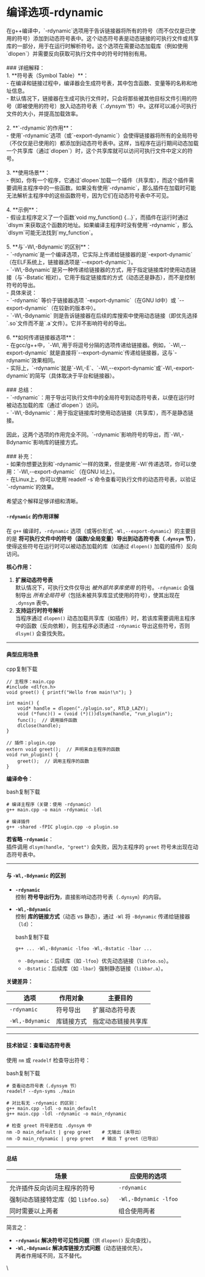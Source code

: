 # 编译选项-rdynamic

在g++编译中，\`-rdynamic\`选项用于告诉链接器将所有的符号（而不仅仅是已使用的符号）添加到动态符号表中。这个动态符号表是动态链接的可执行文件或共享库的一部分，用于在运行时解析符号。这个选项在需要动态加载库（例如使用\`dlopen\`）并需要反向获取可执行文件中的符号时特别有用。\
\
\### 详细解释：\
1\. \*\*符号表（Symbol Table）\*\*：\
\- 在编译和链接过程中，编译器会生成符号表，其中包含函数、变量等的名称和地址信息。\
\- 默认情况下，链接器在生成可执行文件时，只会将那些被其他目标文件引用的符号（即被使用的符号）放入动态符号表（\`.dynsym\`节）中。这样可以减小可执行文件的大小，并提高加载效率。\
\
2\. \*\*\`-rdynamic\`的作用\*\*：\
\- 使用\`-rdynamic\`选项（或\`-export-dynamic\`）会使得链接器将所有的全局符号（不仅仅是已使用的）都添加到动态符号表中。这样，当程序在运行期间动态加载一个共享库（通过\`dlopen\`）时，这个共享库就可以访问可执行文件中定义的符号。\
\
3\. \*\*使用场景\*\*：\
\- 例如，你有一个程序，它通过\`dlopen\`加载一个插件（共享库），而这个插件需要调用主程序中的一些函数。如果没有使用\`-rdynamic\`，那么插件在加载时可能无法解析主程序中的这些函数符号，因为它们在动态符号表中不可见。\
\
4\. \*\*示例\*\*：\
\- 假设主程序定义了一个函数\`void my\_function() {...}\`，而插件在运行时通过\`dlsym\`来获取这个函数的地址。如果编译主程序时没有使用\`-rdynamic\`，那么\`dlsym\`可能无法找到\`my\_function\`。\
\
5\. \*\*与\`-Wl,-Bdynamic\`的区别\*\*：\
\- \`-rdynamic\`是一个编译选项，它实际上传递给链接器的是\`-export-dynamic\`（在ELF系统上，链接器选项是\`--export-dynamic\`）。\
\- \`-Wl,-Bdynamic\`是另一种传递给链接器的方式，用于指定链接库时使用动态链接（与\`-Bstatic\`相对）。它用于指定链接库的方式（动态还是静态），而不是控制符号的导出。\
\- 具体来说：\
\- \`-rdynamic\` 等价于链接器选项 \`-export-dynamic\`（在GNU ld中）或 \`--export-dynamic\`（在较新的版本中）。\
\- \`-Wl,-Bdynamic\` 则是告诉链接器在后续的库搜索中使用动态链接（即优先选择\`.so\`文件而不是\`.a\`文件）。它并不影响符号的导出。\
\
6\. \*\*如何传递链接器选项\*\*：\
\- 在gcc/g++中，\`-Wl,\`用于将逗号分隔的选项传递给链接器。例如，\`-Wl,--export-dynamic\` 就是直接将\`--export-dynamic\`传递给链接器，这与\`-rdynamic\`效果相同。\
\- 实际上，\`-rdynamic\`就是\`-Wl,-E\`、\`-Wl,--export-dynamic\`或\`-Wl,-export-dynamic\`的简写（具体取决于平台和链接器）。\
\
\### 总结：\
\- \`-rdynamic\`：用于导出可执行文件中的全局符号到动态符号表，以便在运行时被动态加载的库（通过\`dlopen\`）访问。\
\- \`-Wl,-Bdynamic\`：用于指定链接库时使用动态链接（共享库），而不是静态链接。\
\
因此，这两个选项的作用完全不同。\`-rdynamic\`影响符号的导出，而\`-Wl,-Bdynamic\`影响库的链接方式。\
\
\### 补充：\
\- 如果你想要达到和\`-rdynamic\`一样的效果，但是使用\`-Wl\`传递选项，你可以使用：\`-Wl,--export-dynamic\`（在GNU ld上）。\
\- 在Linux上，你可以使用\`readelf -s\`命令查看可执行文件的动态符号表，以验证\`-rdynamic\`的效果。\
\
希望这个解释足够详细和清晰。

#### `-rdynamic` 的作用详解

在 `g++` 编译时，`-rdynamic` 选项（或等价形式 `-Wl,--export-dynamic`）的主要目的是 **将可执行文件中的符号（函数/全局变量）导出到动态符号表（`.dynsym` 节）**，使得这些符号在运行时可以被动态加载的库（如通过 `dlopen()` 加载的插件）反向访问。

**核心作用：**

1. **扩展动态符号表**\
   默认情况下，可执行文件仅导出 _被外部共享库使用_ 的符号。`-rdynamic` 会强制导出 _所有全局符号_（包括未被共享库显式使用的符号），使其出现在 `.dynsym` 表中。
2. **支持运行时符号解析**\
   当程序通过 `dlopen()` 动态加载共享库（如插件）时，若该库需要调用主程序中的函数（反向依赖），则主程序必须通过 `-rdynamic` 导出这些符号，否则 `dlsym()` 会查找失败。

***

#### 典型应用场景

cpp复制下载

```
// 主程序：main.cpp
#include <dlfcn.h>
void greet() { printf("Hello from main!\n"); }

int main() {
    void* handle = dlopen("./plugin.so", RTLD_LAZY);
    void (*func)() = (void (*)())dlsym(handle, "run_plugin");
    func();  // 调用插件函数
    dlclose(handle);
}

// 插件：plugin.cpp
extern void greet();  // 声明来自主程序的函数
void run_plugin() {
    greet();  // 调用主程序的函数
}
```

**编译命令**：

bash复制下载

```
# 编译主程序（关键：使用 -rdynamic）
g++ main.cpp -o main -rdynamic -ldl

# 编译插件
g++ -shared -fPIC plugin.cpp -o plugin.so
```

**若省略 `-rdynamic`**：\
插件调用 `dlsym(handle, "greet")` 会失败，因为主程序的 `greet` 符号未出现在动态符号表中。

***

#### 与 `-Wl,-Bdynamic` 的区别

* **`-rdynamic`**\
  控制 **符号导出行为**，直接影响动态符号表（`.dynsym`）的内容。
*   **`-Wl,-Bdynamic`**\
    控制 **库的链接方式**（动态 vs 静态），通过 `-Wl` 将 `-Bdynamic` 传递给链接器（`ld`）：

    bash复制下载

    ```
    g++ ... -Wl,-Bdynamic -lfoo -Wl,-Bstatic -lbar ...
    ```

    * `-Bdynamic`：后续库（如 `-lfoo`）优先动态链接（`libfoo.so`）。
    * `-Bstatic`：后续库（如 `-lbar`）强制静态链接（`libbar.a`）。

**关键差异：**

| **选项**          | 作用对象  | 主要目的      |
| --------------- | ----- | --------- |
| `-rdynamic`     | 符号导出  | 扩展动态符号表   |
| `-Wl,-Bdynamic` | 库链接方式 | 指定动态链接共享库 |

***

#### 技术验证：查看动态符号表

使用 `nm` 或 `readelf` 检查导出符号：

bash复制下载

```
# 查看动态符号表（.dynsym 节）
readelf --dyn-syms ./main

# 对比有无 -rdynamic 的区别：
g++ main.cpp -ldl -o main_default
g++ main.cpp -ldl -rdynamic -o main_rdynamic

# 检查 greet 符号是否在 .dynsym 中
nm -D main_default | grep greet    # 无输出（未导出）
nm -D main_rdynamic | grep greet   # 输出 T greet（已导出）
```

***

#### 总结

| **场景**                   | 应使用的选项                |
| ------------------------ | --------------------- |
| 允许插件反向访问主程序的符号           | `-rdynamic`           |
| 强制动态链接特定库（如 `libfoo.so`） | `-Wl,-Bdynamic -lfoo` |
| 同时需要以上两者                 | 组合使用两者                |

简言之：

* **`-rdynamic` 解决符号可见性问题**（供 `dlopen()` 反向查找）。
* **`-Wl,-Bdynamic` 解决库链接方式问题**（动态链接优先）。\
  两者作用域不同，互不替代。

\
